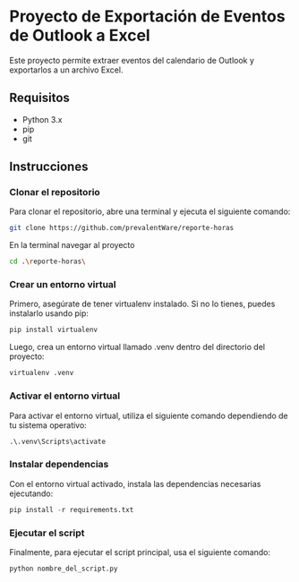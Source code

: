 # Proyecto de Exportación de Eventos de Outlook a Excel

Este proyecto permite extraer eventos del calendario de Outlook y exportarlos a un archivo Excel.

## Requisitos

- Python 3.x
- pip
- git

## Instrucciones

### Clonar el repositorio

Para clonar el repositorio, abre una terminal y ejecuta el siguiente comando:

```bash
git clone https://github.com/prevalentWare/reporte-horas
```

En la terminal navegar al proyecto

```bash
cd .\reporte-horas\
```

### Crear un entorno virtual

Primero, asegúrate de tener virtualenv instalado. Si no lo tienes, puedes instalarlo usando pip:

```python
pip install virtualenv
```

Luego, crea un entorno virtual llamado .venv dentro del directorio del proyecto:

```python
virtualenv .venv
```

### Activar el entorno virtual

Para activar el entorno virtual, utiliza el siguiente comando dependiendo de tu sistema operativo:

```python
.\.venv\Scripts\activate
```

### Instalar dependencias

Con el entorno virtual activado, instala las dependencias necesarias ejecutando:

```python
pip install -r requirements.txt
```

### Ejecutar el script

Finalmente, para ejecutar el script principal, usa el siguiente comando:

```python
python nombre_del_script.py
```
